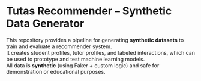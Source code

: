 # Tutas Recommender – Synthetic Data Generator

This repository provides a pipeline for generating **synthetic datasets** to train and evaluate a recommender system.  
It creates student profiles, tutor profiles, and labeled interactions, which can be used to prototype and test machine learning models.  
All data is **synthetic** (using Faker + custom logic) and safe for demonstration or educational purposes.
